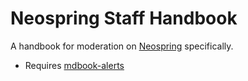 # Neospring Staff Handbook

A handbook for moderation on [Neospring](https://neospring.org) specifically.

- Requires [mdbook-alerts](https://github.com/lambdalisue/rs-mdbook-alerts)

